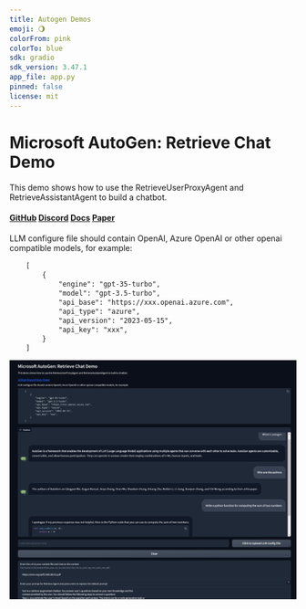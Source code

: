 ```yaml
---
title: Autogen Demos
emoji: 🌖
colorFrom: pink
colorTo: blue
sdk: gradio
sdk_version: 3.47.1
app_file: app.py
pinned: false
license: mit
---
```


# Microsoft AutoGen: Retrieve Chat Demo

This demo shows how to use the RetrieveUserProxyAgent and RetrieveAssistantAgent to build a chatbot.

#### [GitHub](https://github.com/microsoft/autogen) [Discord](https://discord.gg/pAbnFJrkgZ) [Docs](https://microsoft.github.io/autogen/) [Paper](https://arxiv.org/abs/2308.08155)

LLM configure file should contain OpenAI, Azure OpenAI or other openai compatible models, for example:
```
    [
        {
            "engine": "gpt-35-turbo", 
            "model": "gpt-3.5-turbo",
            "api_base": "https://xxx.openai.azure.com", 
            "api_type": "azure", 
            "api_version": "2023-05-15", 
            "api_key": "xxx",
        }
    ]
```

![](demo.png)